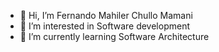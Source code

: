 - 👋 Hi, I’m Fernando Mahiler Chullo Mamani
- 👀 I’m interested in Software development
- 🌱 I’m currently learning Software Architecture

<!---
Mahiler0105/Mahiler0105 is a ✨ special ✨ repository because its `README.md` (this file) appears on your GitHub profile.
You can click the Preview link to take a look at your changes.
--->

